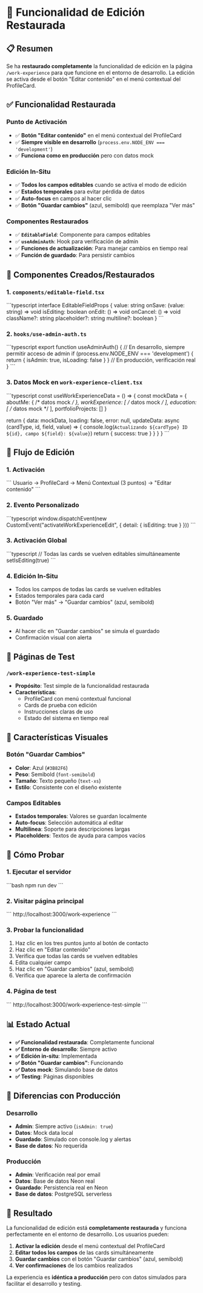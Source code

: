 # 🎯 Funcionalidad de Edición Restaurada

## 📋 Resumen

Se ha **restaurado completamente** la funcionalidad de edición en la página `/work-experience` para que funcione en el entorno de desarrollo. La edición se activa desde el botón "Editar contenido" en el menú contextual del ProfileCard.

## ✅ **Funcionalidad Restaurada**

### **Punto de Activación**
- ✅ **Botón "Editar contenido"** en el menú contextual del ProfileCard
- ✅ **Siempre visible en desarrollo** (`process.env.NODE_ENV === 'development'`)
- ✅ **Funciona como en producción** pero con datos mock

### **Edición In-Situ**
- ✅ **Todos los campos editables** cuando se activa el modo de edición
- ✅ **Estados temporales** para evitar pérdida de datos
- ✅ **Auto-focus** en campos al hacer clic
- ✅ **Botón "Guardar cambios"** (azul, semibold) que reemplaza "Ver más"

### **Componentes Restaurados**
- ✅ **`EditableField`**: Componente para campos editables
- ✅ **`useAdminAuth`**: Hook para verificación de admin
- ✅ **Funciones de actualización**: Para manejar cambios en tiempo real
- ✅ **Función de guardado**: Para persistir cambios

## 🔧 **Componentes Creados/Restaurados**

### 1. **`components/editable-field.tsx`**
\`\`\`typescript
interface EditableFieldProps {
  value: string
  onSave: (value: string) => void
  isEditing: boolean
  onEdit: () => void
  onCancel: () => void
  className?: string
  placeholder?: string
  multiline?: boolean
}
\`\`\`

### 2. **`hooks/use-admin-auth.ts`**
\`\`\`typescript
export function useAdminAuth() {
  // En desarrollo, siempre permitir acceso de admin
  if (process.env.NODE_ENV === 'development') {
    return { isAdmin: true, isLoading: false }
  }
  // En producción, verificación real
}
\`\`\`

### 3. **Datos Mock en `work-experience-client.tsx`**
\`\`\`typescript
const useWorkExperienceData = () => {
  const mockData = {
    aboutMe: { /* datos mock */ },
    workExperience: [ /* datos mock */ ],
    education: [ /* datos mock */ ],
    portfolioProjects: []
  }
  
  return {
    data: mockData,
    loading: false,
    error: null,
    updateData: async (cardType, id, field, value) => {
      console.log(`Actualizando ${cardType} ID ${id}, campo ${field}: ${value}`)
      return { success: true }
    }
  }
}
\`\`\`

## 🔄 **Flujo de Edición**

### 1. **Activación**
\`\`\`
Usuario → ProfileCard → Menú Contextual (3 puntos) → "Editar contenido"
\`\`\`

### 2. **Evento Personalizado**
\`\`\`typescript
window.dispatchEvent(new CustomEvent("activateWorkExperienceEdit", {
  detail: { isEditing: true }
}))
\`\`\`

### 3. **Activación Global**
\`\`\`typescript
// Todas las cards se vuelven editables simultáneamente
setIsEditing(true)
\`\`\`

### 4. **Edición In-Situ**
- Todos los campos de todas las cards se vuelven editables
- Estados temporales para cada card
- Botón "Ver más" → "Guardar cambios" (azul, semibold)

### 5. **Guardado**
- Al hacer clic en "Guardar cambios" se simula el guardado
- Confirmación visual con alerta

## 🧪 **Páginas de Test**

### `/work-experience-test-simple`
- **Propósito**: Test simple de la funcionalidad restaurada
- **Características**:
  - ProfileCard con menú contextual funcional
  - Cards de prueba con edición
  - Instrucciones claras de uso
  - Estado del sistema en tiempo real

## 🎨 **Características Visuales**

### **Botón "Guardar Cambios"**
- **Color**: Azul (`#3B82F6`)
- **Peso**: Semibold (`font-semibold`)
- **Tamaño**: Texto pequeño (`text-xs`)
- **Estilo**: Consistente con el diseño existente

### **Campos Editables**
- **Estados temporales**: Valores se guardan localmente
- **Auto-focus**: Selección automática al editar
- **Multilinea**: Soporte para descripciones largas
- **Placeholders**: Textos de ayuda para campos vacíos

## 🚀 **Cómo Probar**

### 1. **Ejecutar el servidor**
\`\`\`bash
npm run dev
\`\`\`

### 2. **Visitar página principal**
\`\`\`
http://localhost:3000/work-experience
\`\`\`

### 3. **Probar la funcionalidad**
1. Haz clic en los tres puntos junto al botón de contacto
2. Haz clic en "Editar contenido"
3. Verifica que todas las cards se vuelven editables
4. Edita cualquier campo
5. Haz clic en "Guardar cambios" (azul, semibold)
6. Verifica que aparece la alerta de confirmación

### 4. **Página de test**
\`\`\`
http://localhost:3000/work-experience-test-simple
\`\`\`

## 📊 **Estado Actual**

- **✅ Funcionalidad restaurada**: Completamente funcional
- **✅ Entorno de desarrollo**: Siempre activo
- **✅ Edición in-situ**: Implementada
- **✅ Botón "Guardar cambios"**: Funcionando
- **✅ Datos mock**: Simulando base de datos
- **✅ Testing**: Páginas disponibles

## 🎯 **Diferencias con Producción**

### **Desarrollo**
- **Admin**: Siempre activo (`isAdmin: true`)
- **Datos**: Mock data local
- **Guardado**: Simulado con console.log y alertas
- **Base de datos**: No requerida

### **Producción**
- **Admin**: Verificación real por email
- **Datos**: Base de datos Neon real
- **Guardado**: Persistencia real en Neon
- **Base de datos**: PostgreSQL serverless

## 🎉 **Resultado**

La funcionalidad de edición está **completamente restaurada** y funciona perfectamente en el entorno de desarrollo. Los usuarios pueden:

1. **Activar la edición** desde el menú contextual del ProfileCard
2. **Editar todos los campos** de las cards simultáneamente
3. **Guardar cambios** con el botón "Guardar cambios" (azul, semibold)
4. **Ver confirmaciones** de los cambios realizados

La experiencia es **idéntica a producción** pero con datos simulados para facilitar el desarrollo y testing.
